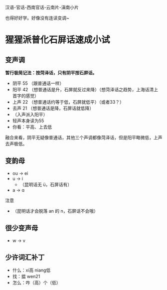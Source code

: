 汉语-官话-西南官话-云南片-滇南小片

也得好好学。好像没有连读变调~

# 猩猩派普化石屏话速成小试

## 变声调

**暂行极简记法：按菏泽话，只有阴平按石屏话。**

- 阴平 55 （跟普通话一样）
- 阳平 42 （想普通话是升，石屏就反过来降）（想菏泽话之趋势，上海话清上首字的感觉）
- 上声 22 （想普通话约等于低，石屏就低平）（或者33？）
- 去声 21 （想普通话是降，石屏话就低降）
- （入声派入阳平）
- 轻声本身读为55
- 你看：平高、上去低

融合来看，阴平无疑像普通话，其他三个声调都像菏泽话，但是阳平略微低，上声去声极低。

## 变韵母

- ou -> ei
- u -> i
    - （昆明话无 ü，石屏话有）
- a -> ɑ

注意

- （昆明话才会脱落 an 的 n，石屏话不会哦）

## 很少变声母

- w -> v

## 少许词汇补丁

- 什么：xi高 niang低
- 找：揾 wen21
- 怎么：咋（高）个（低）
